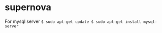 # supernova

For mysql server
    ```
    $ sudo apt-get update
    $ sudo apt-get install mysql-server
    ```